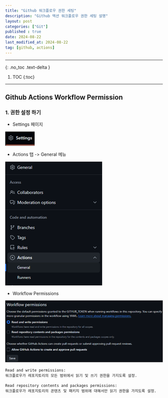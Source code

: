 ```yaml
---
title: "Github 워크플로우 권한 세팅"
description: "Github 액션 워크플로우 권한 세팅 설명"
layout: post
categories: ["Git"]
published : true
date: 2024-08-22
last_modified_at: 2024-08-22
tag: [github, actions]
---
```

---
{: .no_toc .text-delta }

1. TOC
{:toc}
---

<!-- 글의 제목은 ##
    나머지 큰 제목은 ###
    이후 나머지는 3개이상 -->

## Github Actions Workflow Permission

### 1. 권한 설정 하기

- Settings 페이지

![github-workflow-permissions-1](/assets/img/2024-08-22-git-github-workflow-permissions-1.png)<br>

- Actions 탭 -> General 메뉴

![github-workflow-permissions-2](/assets/img/2024-08-22-git-github-workflow-permissions-2.png)<br>

- Workflow Permissions

![github-workflow-permissions-3](/assets/img/2024-08-22-git-github-workflow-permissions-3.png)<br>

```
Read and write permissions: 
워크플로우가 레포지토리의 모든 범위에서 읽기 및 쓰기 권한을 가지도록 설정.

Read repository contents and packages permissions: 
워크플로우가 레포지토리의 콘텐츠 및 패키지 범위에 대해서만 읽기 권한을 가지도록 설정.
```